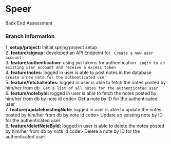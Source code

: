 # Speer
Back End Assessment

<h3> Branch Information </h3>
1. <b>setup/project:</b> initial spring project setup <br>
2. <b>feature/signup:</b> developed an API Endpoint for <code> Create a new user account </code> <br>
3. <b>feature/authentication:</b> using jwt tokens for authentication <code> Login to an existing user account and receive a excess token </code><br>
4. <b>feature/notes:</b> logged in user is able to post notes in the database <code> Create a new note for the authenticated user </code><br>
5. <b>feature/fetchallnotes:</b> logged in user is able to fetch the notes posted by him/her from db <code> Get a list of all notes for the authenticated user </code><br>
6. <b>feature/notebyid:</b> logged in user is able to fetch the notes posted by him/her from db by note id code> Get a note by ID for the authenticated user </code><br>
7. <b>feature/updateExistingNote:</b> logged in user is able to update the notes posted by him/her from db by note id code> Update an existing note by ID for the authenticated user </code><br>
8. <b>feature/deletNoteById:</b> logged in user is able to delete the notes posted by him/her from db by note id code> Delete a note by ID for the authenticated user. </code><br>